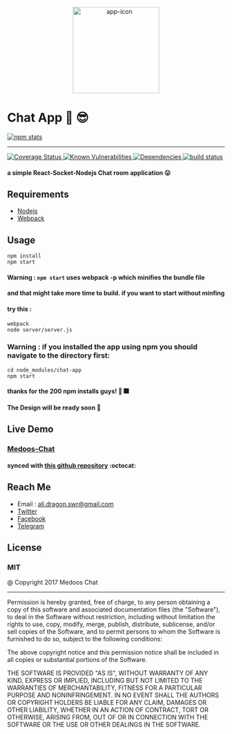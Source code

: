 <p align="center" href="https://medoos-chat.herokuapp.com">
<img height=200 width=200 title="Medoos Chat" src="https://medoos-chat.herokuapp.com/favicon.ico" alt="app-icon"/></p>


# Chat App :speech_balloon: :sunglasses:
<a href='https://npmjs.com/package/chat-app'>
<img src='https://nodei.co/npm/chat-app.png' alt="npm stats" />
</a>
<hr/>
<a href='https://coveralls.io/github/AliSawari/chat-app?branch=master'>
<img src='https://coveralls.io/repos/github/AliSawari/chat-app/badge.svg?branch=master' alt='Coverage Status'/>
</a>

<a href="https://snyk.io/test/github/alisawari/chat-app">
<img src="https://snyk.io/test/github/alisawari/chat-app/badge.svg" alt="Known Vulnerabilities"/>
</a>

<a href='https://david-dm.org/AliSawari/chat-app'>
<img src='https://david-dm.org/AliSawari/chat-app.svg' alt="Dependencies"/>
</a>

<a href='https://travis-ci.org/AliSawari/chat-app'>
<img src='https://travis-ci.org/AliSawari/chat-app.svg?branch=master' alt="build status"/>
</a>


#### a simple React-Socket-Nodejs Chat room application  :stuck_out_tongue:

## Requirements

* [Nodejs](https://nodejs.org)
* [Webpack](https://webpack.js.org)

## Usage
```shell
npm install
npm start
```

#### Warning : ```npm start``` uses webpack -p which minifies the bundle file
#### and that might take more time to build. if you want to start without minfing
#### try this :
```shell
webpack
node server/server.js
```

### Warning : if you installed the app using npm you should navigate to the directory first:

```shell
cd node_modules/chat-app
npm start
```
#### thanks for the 200 npm installs guys! :tada: :fireworks:
#### The Design will be ready soon :ghost:


## Live Demo
### [Medoos-Chat](https://medoos-chat.herokuapp.com/)
#### synced with [this github repository](https://github.com/AliSawari/chat-app) :octocat:

## Reach Me
* Email : ali.dragon.swr@gmail.com
* [Twitter](https://twitter.com/ali_sawari24)
* [Facebook](https://www.facebook.com/ali.sawari.3726)
* [Telegram](https://t.me/mrghost0)

## License
### MIT
@ Copyright 2017 Medoos Chat
<hr/>
Permission is hereby granted, free of charge, to any person obtaining a copy of this software and associated documentation files (the "Software"), to deal in the Software without restriction, including without limitation the rights to use, copy, modify, merge, publish, distribute, sublicense, and/or sell copies of the Software, and to permit persons to whom the Software is furnished to do so, subject to the following conditions:

The above copyright notice and this permission notice shall be included in all copies or substantial portions of the Software.

THE SOFTWARE IS PROVIDED "AS IS", WITHOUT WARRANTY OF ANY KIND, EXPRESS OR IMPLIED, INCLUDING BUT NOT LIMITED TO THE WARRANTIES OF MERCHANTABILITY, FITNESS FOR A PARTICULAR PURPOSE AND NONINFRINGEMENT. IN NO EVENT SHALL THE AUTHORS OR COPYRIGHT HOLDERS BE LIABLE FOR ANY CLAIM, DAMAGES OR OTHER LIABILITY, WHETHER IN AN ACTION OF CONTRACT, TORT OR OTHERWISE, ARISING FROM, OUT OF OR IN CONNECTION WITH THE SOFTWARE OR THE USE OR OTHER DEALINGS IN THE SOFTWARE.
